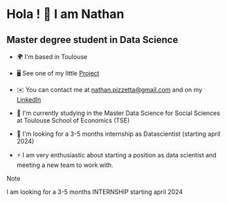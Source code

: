 <!--
**nate-pizz/nate-pizz** is a ✨ _special_ ✨ repository because its `README.md` (this file) appears on your GitHub profile.

Here are some ideas to get you started:

- 🔭 I’m currently working on ...
- 🌱 I’m currently learning ...
- 👯 I’m looking to collaborate on ...
- 🤔 I’m looking for help with ...
- 💬 Ask me about ...
- 📫 How to reach me: ...
- 😄 Pronouns: ...
- ⚡ Fun fact: ...
-->

Hola ! 👋 I am Nathan
=====================
Master degree student in Data Science
--------------  

* 🌍  I'm based in Toulouse
  
* 🖥️  See one of my little [Project](http://n-pizzetta.github.io/r-project/)

* ✉️  You can contact me at [nathan.pizzetta@gmail.com](mailto:nathan.pizzetta@gmail.com)
      and on my [LinkedIn](https://www.linkedin.com/in/n-pizzetta)
  
* 🧠  I'm currently studying in the Master Data Science for Social Sciences at Toulouse School of Economics (TSE)

* 🤝  I'm looking for a 3-5 months internship as Datascientist (starting april 2024)

* ⚡  I am very enthusiastic about starting a position as data scientist and meeting a new team to work with.


> [!NOTE]
> I am looking for a 3-5 months INTERNSHIP starting april 2024
